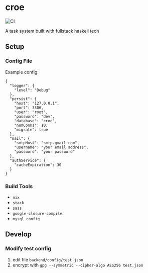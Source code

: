 # croe

![CI](https://github.com/IsumiF/croe/workflows/CI/badge.svg)

A task system built with fullstack haskell tech

## Setup

### Config File

Example config:
```
{
  "logger": {
    "level": "Debug"
  },
  "persist": {
    "host": "127.0.0.1",
    "port": 3306,
    "user": "root",
    "password": "dev",
    "database": "croe",
    "numConns": 10,
    "migrate": true
  },
  "mail": {
    "smtpHost": "smtp.gmail.com",
    "username": "your email address",
    "password": "your password"
  },
  "authService": {
    "cacheExpiration": 30
  }
}
```

### Build Tools
- `nix`
- `stack`
- `sass`
- `google-closure-compiler`
- `mysql_config`

## Develop

### Modify test config

1. edit file `backend/config/test.json`
2. encrypt with `gpg --symmetric --cipher-algo AES256 test.json`
